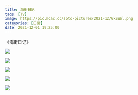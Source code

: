 ```yaml
---
title: 海街日记
tags: [TV]
image: https://pic.mcac.cc/soto-pictures/2021-12/GkSWWl.png
categories: [日常]
date: 2021-12-01 19:25:00
---
```


《海街日记》

![](https://pic.mcac.cc/soto-pictures/2021-12/BZLazU.png)

![](https://pic.mcac.cc/soto-pictures/2021-12/XYaXQK.png)

![](https://pic.mcac.cc/soto-pictures/2021-12/bUHIUT.png)

![](https://pic.mcac.cc/soto-pictures/2021-12/3D8Ynt.png)

![](https://pic.mcac.cc/soto-pictures/2021-12/RjeNLY.png)
